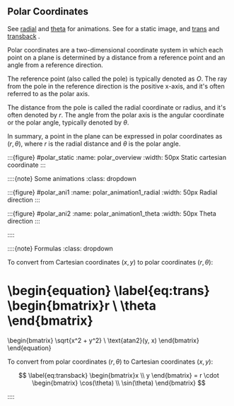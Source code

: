 

## Polar Coordinates

See [radial](#polar_animation1_radial) and [theta](#polar_animation1_theta) for animations. See [](#polar_overview) for a static image, and  [trans](#eq:trans) and  [transback](#eq:transback) .


Polar coordinates are a two-dimensional coordinate system in which each point on a plane is determined by a distance from a reference point and an angle from a reference direction.

The reference point (also called the pole) is typically denoted as $O$. The ray from the pole in the reference direction is the positive x-axis, and it's often referred to as the polar axis.

The distance from the pole is called the radial coordinate or radius, and it's often denoted by $r$. The angle from the polar axis is the angular coordinate or the polar angle, typically denoted by $\theta$.

In summary, a point in the plane can be expressed in polar coordinates as $(r, \theta)$, where $r$ is the radial distance and $\theta$ is the polar angle.




:::{figure} #polar_static
:name: polar_overview
:width: 50px
Static cartesian coordinate
:::


::::{note} Some animations
:class: dropdown

:::{figure} #polar_ani1
:name: polar_animation1_radial
:width: 50px
Radial direction
:::

:::{figure} #polar_ani2
:name: polar_animation1_theta
:width: 50px
Theta direction
:::

::::


::::{note} Formulas
:class: dropdown

To convert from Cartesian coordinates $(x, y)$ to polar coordinates $(r, \theta)$:


\begin{equation} \label{eq:trans}
\begin{bmatrix}r \\ \theta \end{bmatrix} 
= 
\begin{bmatrix}
\sqrt{x^2 + y^2} \\
\text{atan2}(y, x)
\end{bmatrix}
\end{equation}

To convert from polar coordinates $(r, \theta)$ to Cartesian coordinates $(x, y)$:

$$  \label{eq:transback}
\begin{bmatrix}x \\ y \end{bmatrix} 
= r \cdot 
\begin{bmatrix}
\cos(\theta) \\
\sin(\theta)
\end{bmatrix}
$$

::::


